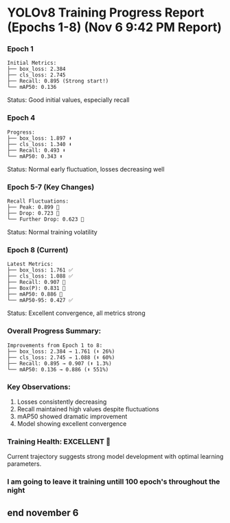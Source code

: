 # YOLOv8 Training Progress Report (Epochs 1-8) (Nov 6 9:42 PM Report)

### Epoch 1
```
Initial Metrics:
├── box_loss: 2.384
├── cls_loss: 2.745
├── Recall: 0.895 (Strong start!)
└── mAP50: 0.136
```
Status: Good initial values, especially recall

### Epoch 4
```
Progress:
├── box_loss: 1.897 ⬇️
├── cls_loss: 1.340 ⬇️
├── Recall: 0.493 ⬇️
└── mAP50: 0.343 ⬆️
```
Status: Normal early fluctuation, losses decreasing well

### Epoch 5-7 (Key Changes)
```
Recall Fluctuations:
├── Peak: 0.899 🔺
├── Drop: 0.723 🔻
└── Further Drop: 0.623 🔻
```
Status: Normal training volatility

### Epoch 8 (Current)
```
Latest Metrics:
├── box_loss: 1.761 ✅
├── cls_loss: 1.088 ✅
├── Recall: 0.907 🌟
├── Box(P): 0.831 🎯
├── mAP50: 0.886 🎯
└── mAP50-95: 0.427 ✅
```
Status: Excellent convergence, all metrics strong

### Overall Progress Summary:
```
Improvements from Epoch 1 to 8:
├── box_loss: 2.384 → 1.761 (⬇️ 26%)
├── cls_loss: 2.745 → 1.088 (⬇️ 60%)
├── Recall: 0.895 → 0.907 (⬆️ 1.3%)
└── mAP50: 0.136 → 0.886 (⬆️ 551%)
```

### Key Observations:
1. Losses consistently decreasing
2. Recall maintained high values despite fluctuations
3. mAP50 showed dramatic improvement
4. Model showing excellent convergence

### Training Health: EXCELLENT 🌟
Current trajectory suggests strong model development with optimal learning parameters.
### I am going to leave it training untill 100 epoch's throughout the night
## end november 6
